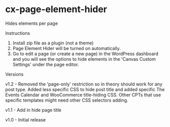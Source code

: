 cx-page-element-hider
=====================

Hides elements per page

Instructions

1. Install zip file as a plugin (not a theme)
2. Page Element Hider will be turned on automatically.
3. Go to edit a page (or create a new page) in the WordPress dashboard and you will see the options to hide elements in the 'Canvas Custom Settings' under the page editor.

Versions

v1.2 - Removed the 'page-only' restriction so in theory should work for any post type. Added less specific CSS to hide post title and added specific The Events Calendar and WooCommerce title-hiding CSS. Other CPTs that use specific templates might need other CSS selectors adding.

v1.1 - Add in hide page title

v1.0 - Initial release